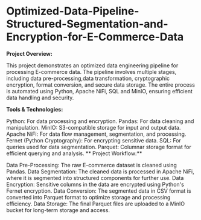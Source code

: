 # Optimized-Data-Pipeline-Structured-Segmentation-and-Encryption-for-E-Commerce-Data
**Project Overview:**

This project demonstrates an optimized data engineering pipeline for processing E-commerce data. The pipeline involves multiple stages, including data pre-processing,data transformation, cryptographic encryption, format conversion, and secure data storage. The entire process is automated using Python, Apache NiFi, SQL and MinIO, ensuring efficient data handling and security.

**Tools & Technologies:**

Python: For data processing and encryption.
Pandas: For data cleaning and manipulation.
MinIO: S3-compatible storage for input and output data.
Apache NiFi: For data flow management, segmentation, and processing.
Fernet (Python Cryptography): For encrypting sensitive data.
SQL: For queries used for data segmentation.
Parquet: Columnar storage format for efficient querying and analysis.
**
Project Workflow:**

Data Pre-Processing: The raw E-commerce dataset is cleaned using Pandas.
Data Segmentation: The cleaned data is processed in Apache NiFi, where it is segmented into structured components for further use.
Data Encryption: Sensitive columns in the data are encrypted using Python's Fernet encryption.
Data Conversion: The segmented data in CSV format is converted into Parquet format to optimize storage and processing efficiency.
Data Storage: The final Parquet files are uploaded to a MinIO bucket for long-term storage and access.

